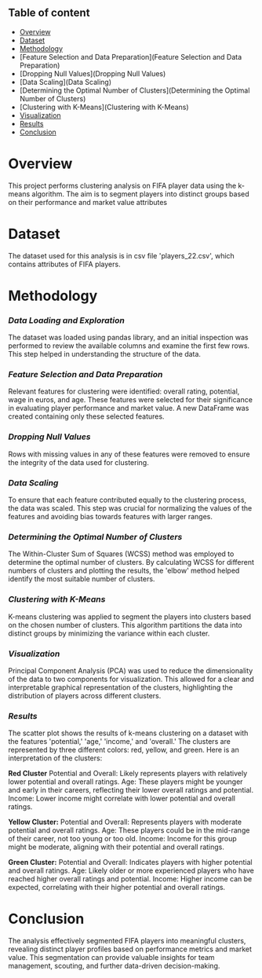 ## Table of content
* [Overview](Overview)
* [Dataset](Dataset)
* [Methodology](Methodology)
* [Feature Selection and Data Preparation](Feature Selection and Data Preparation)
* [Dropping Null Values](Dropping Null Values)
* [Data Scaling](Data Scaling)
* [Determining the Optimal Number of Clusters](Determining the Optimal Number of Clusters)
* [Clustering with K-Means](Clustering with K-Means)
* [Visualization](Visualization)
* [Results](Results)
* [Conclusion](Conclusion)

# Overview
This project performs clustering analysis on FIFA player data using the k-means algorithm. The aim is to segment players into distinct groups based on their performance and market value attributes

# Dataset 
The dataset used for this analysis is in csv file 'players_22.csv', which contains attributes of FIFA players.

# Methodology
### ***Data Loading and Exploration***
The dataset was loaded using pandas library, and an initial inspection was performed to review the available columns and examine the first few rows. This step helped in understanding the structure of the data.

### ***Feature Selection and Data Preparation***

Relevant features for clustering were identified: overall rating, potential, wage in euros, and age. These features were selected for their significance in evaluating player performance and market value. A new DataFrame was created containing only these selected features.

### ***Dropping Null Values*** 

Rows with missing values in any of these features were removed to ensure the integrity of the data used for clustering.

### ***Data Scaling***

To ensure that each feature contributed equally to the clustering process, the data was scaled. This step was crucial for normalizing the values of the features and avoiding bias towards features with larger ranges.

### ***Determining the Optimal Number of Clusters***

The Within-Cluster Sum of Squares (WCSS) method was employed to determine the optimal number of clusters. By calculating WCSS for different numbers of clusters and plotting the results, the 'elbow' method helped identify the most suitable number of clusters.

### ***Clustering with K-Means***

K-means clustering was applied to segment the players into clusters based on the chosen number of clusters. This algorithm partitions the data into distinct groups by minimizing the variance within each cluster.

### ***Visualization***

Principal Component Analysis (PCA) was used to reduce the dimensionality of the data to two components for visualization. This allowed for a clear and interpretable graphical representation of the clusters, highlighting the distribution of players across different clusters.

### ***Results***
The scatter plot shows the results of k-means clustering on a dataset with the features 'potential,' 'age,' 'income,' and 'overall.' The clusters are represented by three different colors: red, yellow, and green. Here is an interpretation of the clusters:

**Red Cluster**
Potential and Overall: Likely represents players with relatively lower potential and overall ratings.
Age: These players might be younger and early in their careers, reflecting their lower overall ratings and potential.
Income: Lower income might correlate with lower potential and overall ratings.

**Yellow Cluster:**
Potential and Overall: Represents players with moderate potential and overall ratings.
Age: These players could be in the mid-range of their career, not too young or too old.
Income: Income for this group might be moderate, aligning with their potential and overall ratings.

**Green Cluster:**
Potential and Overall: Indicates players with higher potential and overall ratings.
Age: Likely older or more experienced players who have reached higher overall ratings and potential.
Income: Higher income can be expected, correlating with their higher potential and overall ratings.

# Conclusion
The analysis effectively segmented FIFA players into meaningful clusters, revealing distinct player profiles based on performance metrics and market value. This segmentation can provide valuable insights for team management, scouting, and further data-driven decision-making.


